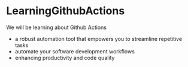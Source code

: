 # LearningGithubActions
We will be learning about Github Actions
  - a robust automation tool that empowers you to streamline repetitive tasks 
  - automate your software development workflows
  - enhancing productivity and code quality